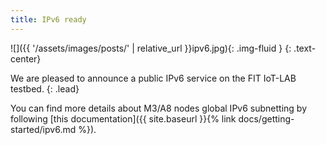 ```yaml
---
title: IPv6 ready
---
```


![]({{ '/assets/images/posts/' | relative_url }}ipv6.jpg){: .img-fluid }
{: .text-center}

We are pleased to announce a public IPv6 service on the FIT IoT-LAB testbed.
{: .lead}

You can find more details about M3/A8 nodes global IPv6 subnetting by following [this documentation]({{ site.baseurl }}{% link docs/getting-started/ipv6.md %}).
